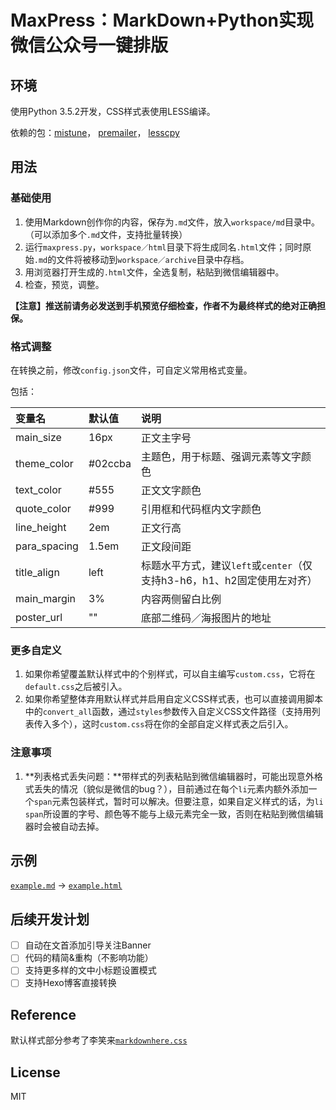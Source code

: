 # MaxPress：MarkDown+Python实现微信公众号一键排版

## 环境

使用Python 3.5.2开发，CSS样式表使用LESS编译。

依赖的包：[mistune](https://github.com/lepture/mistune)，
[premailer](https://github.com/peterbe/premailer)，
[lesscpy](https://github.com/lesscpy/lesscpy)

## 用法

### 基础使用

1. 使用Markdown创作你的内容，保存为`.md`文件，放入`workspace/md`目录中。（可以添加多个`.md`文件，支持批量转换）
2. 运行`maxpress.py`，`workspace／html`目录下将生成同名`.html`文件；同时原始`.md`的文件将被移动到`workspace／archive`目录中存档。
3. 用浏览器打开生成的`.html`文件，全选复制，粘贴到微信编辑器中。
4. 检查，预览，调整。

**【注意】推送前请务必发送到手机预览仔细检查，作者不为最终样式的绝对正确担保。**

### 格式调整

在转换之前，修改`config.json`文件，可自定义常用格式变量。

包括：

| 变量名 | 默认值 | 说明 |
| :----- | :----- | :---- |
|main_size     |16px   |正文主字号|
|theme_color  |#02ccba|主题色，用于标题、强调元素等文字颜色|
|text_color    |#555   |正文文字颜色|
|quote_color   |#999   |引用框和代码框内文字颜色|
|line_height   |2em    |正文行高|
|para_spacing  |1.5em  |正文段间距|
|title_align   |left   |标题水平方式，建议`left`或`center`（仅支持h3-h6，h1、h2固定使用左对齐）|
|main_margin   |3%     |内容两侧留白比例|
|poster_url    |""     |底部二维码／海报图片的地址|

### 更多自定义

1. 如果你希望覆盖默认样式中的个别样式，可以自主编写`custom.css`，它将在`default.css`之后被引入。
2. 如果你希望整体弃用默认样式并启用自定义CSS样式表，也可以直接调用脚本中的`convert_all`函数，通过`styles`参数传入自定义CSS文件路径（支持用列表传入多个），这时`custom.css`将在你的全部自定义样式表之后引入。

### 注意事项

1. **列表格式丢失问题：**带样式的列表粘贴到微信编辑器时，可能出现意外格式丢失的情况（貌似是微信的bug？），目前通过在每个`li`元素内额外添加一个`span`元素包装样式，暂时可以解决。但要注意，如果自定义样式的话，为`li span`所设置的字号、颜色等不能与上级元素完全一致，否则在粘贴到微信编辑器时会被自动去掉。

## 示例

[`example.md`](https://github.com/insula1701/maxpress/blob/master/workspace/md/example.md) -> 
[`example.html`](https://github.com/insula1701/maxpress/blob/master/workspace/md/example.html)

## 后续开发计划

- [ ] 自动在文首添加引导关注Banner
- [ ] 代码的精简&重构（不影响功能）
- [ ] 支持更多样的文中小标题设置模式
- [ ] 支持Hexo博客直接转换

## Reference

默认样式部分参考了李笑来[`markdownhere.css`](https://gist.github.com/xiaolai/aa190255b7dde302d10208ae247fc9f2)

## License

MIT